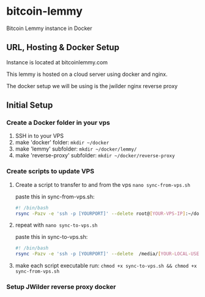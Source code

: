 # bitcoin-lemmy
Bitcoin Lemmy instance in Docker


## URL, Hosting & Docker Setup
Instance is located at bitcoinlemmy.com 

This lemmy is hosted on a cloud server using docker and nginx. 

The docker setup we will be using is the jwilder nginx reverse proxy 

## Initial Setup

### Create a Docker folder in your vps
1. SSH in to your VPS
2. make 'docker' folder: `mkdir ~/docker` 
3. make 'lemmy' subfolder: `mkdir ~/docker/lemmy/` 
4. make 'reverse-proxy' subfolder: `mkdir ~/docker/reverse-proxy`

### Create scripts to update VPS 

1. Create a script to transfer to and from the vps `nano sync-from-vps.sh`

    paste this in sync-from-vps.sh:
    ```bash
    #! /bin/bash
    rsync -Pazv -e 'ssh -p [YOURPORT]' --delete root@[YOUR-VPS-IP]:~/docker/* /media/[YOUR-LOCAL-USERNAME]/[YOUR-LOCAL-DEV-FOLDER]
    ```

2. repeat with `nano sync-to-vps.sh`

    paste this in sync-to-vps.sh:
    ```bash
    #! /bin/bash
    rsync -Pazv -e 'ssh -p [YOURPORT]' --delete  /media/[YOUR-LOCAL-USERNAME]/[YOUR-LOCAL-DEV-FOLDER]/* root@[YOUR-VPS-IP]:~/docker/

    ```
3. make each script executable run: `chmod +x sync-to-vps.sh && chmod +x sync-from-vps.sh`

### Setup JWilder reverse proxy docker


